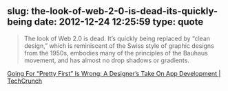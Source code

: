 slug: the-look-of-web-2-0-is-dead-its-quickly-being
date: 2012-12-24 12:25:59
type: quote
---

> The look of Web 2.0 is dead. It’s quickly being replaced by “clean design,” which is reminiscent of the Swiss style of graphic designs from the 1950s, embodies many of the principles of the Bauhaus movement, and has almost no drop shadows or gradients.

[Going For “Pretty First” Is Wrong: A Designer’s Take On App Development | TechCrunch](http://techcrunch.com/2012/11/24/a-designers-take-on-app-development-pretty-first-is-wrong/)

